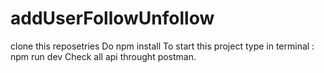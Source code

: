 # addUserFollowUnfollow

clone this reposetries 
Do npm install
To start this project type in terminal : npm run dev
Check all api throught postman.
